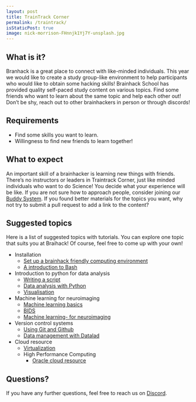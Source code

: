 ```yaml
---
layout: post
title: TrainTrack Corner
permalink: /traintrack/
isStaticPost: true
image: nick-morrison-FHnnjk1Yj7Y-unsplash.jpg
---
```


## What is it?

Branhack is a great place to connect with like-minded individuals.
This year we would like to create a study group-like environment to help participants who would like to obtain some hacking skills!
Brainhack School has provided quality self-paced study content on various topics.
Find some friends who want to learn about the same topic and help each other out!
Don’t be shy, reach out to other brainhackers in person or through discords!

## Requirements

- Find some skills you want to learn.
- Willingness to find new friends to learn together!

## What to expect

An important skill of a brainhacker is learning new things with friends.
There’s no instructors or leaders in Traintrack Corner, just like minded individuals who want to do Science!
You decide what your experience will be like.
If you are not sure how to approach people, consider joining our [Buddy System](./buddy-system/).
If you found better materials for the topics you want, why not try to submit a pull request to add a link to the content?

## Suggested topics

Here is a list of suggested topics with tutorials.
You can explore one topic that suits you at Braihack!
Of course, feel free to come up with your own!

- Installation
  - [Set up a brainhack friendly computing environment](https://psy6983.brainhackmtl.org/modules/installation/)
  - [A introduction to Bash](https://psy6983.brainhackmtl.org/modules/introduction_to_terminal/)
- Introduction to python for data analysis
  - [Writing a script](https://psy6983.brainhackmtl.org/modules/python_scripts/)
  - [Data analysis with Python](https://psy6983.brainhackmtl.org/modules/python_data_analysis/)
  - [Visualisation](https://psy6983.brainhackmtl.org/modules/python_visualization/)
- Machine learning for neuroimaging
  - [Machine learning basics](https://psy6983.brainhackmtl.org/modules/machine_learning_basics/)
  - [BIDS](https://psy6983.brainhackmtl.org/modules/bids/)
  - [Machine learning-  for neuroimaging](https://psy6983.brainhackmtl.org/modules/machine_learning_neuroimaging/)
- Version control systems
  - [Using Git and Github](https://psy6983.brainhackmtl.org/modules/git_github/)
  - [Data management with Datalad](https://psy6983.brainhackmtl.org/modules/datalad/)
- Cloud resource
  - [Virtualization](https://psy6983.brainhackmtl.org/modules/containers/)
  - High Performance Computing
    - [Oracle cloud resource](https://brainhack.org/brainhack_cloud/)

## Questions?

If you have any further questions, feel free to reach us on [Discord](TBA).
